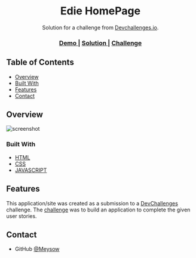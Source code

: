 <!-- Please update value in the {}  -->

<h1 align="center">Edie HomePage</h1>

<div align="center">
   Solution for a challenge from  <a href="http://devchallenges.io" target="_blank">Devchallenges.io</a>.
</div>

<div align="center">
  <h3>
    <a href="https://meysow.github.io/DEVCHALLENGES/Edie-Homepage/"">
      Demo
    </a>
    <span> | </span>
    <a href="https://devchallenges.io/solutions/w1aBR8GyyyJjxycyy7zB">
      Solution
    </a>
    <span> | </span>
    <a href="https://devchallenges.io/challenges/xobQBuf8zWWmiYMIAZe0">
      Challenge
    </a>
  </h3>
</div>

<!-- TABLE OF CONTENTS -->

## Table of Contents

- [Overview](#overview)
- [Built With](#built-with)
- [Features](#features)
- [Contact](#contact)

<!-- OVERVIEW -->

## Overview

![screenshot](https://meysow.github.io/DEVCHALLENGES/My-Gallery/img/Demo-Edie-Homepage.PNG)

### Built With

<!-- This section should list any major frameworks that you built your project using. Here are a few examples.-->

- [HTML](https://www.w3schools.com/html/)
- [CSS](https://www.w3schools.com/css/)
- [JAVASCRIPT](https://www.w3schools.com/js/)

## Features

<!-- List the features of your application or follow the template. Don't share the figma file here :) -->

This application/site was created as a submission to a [DevChallenges](https://devchallenges.io/challenges) challenge. The [challenge](https://devchallenges.io/challenges/xobQBuf8zWWmiYMIAZe0) was to build an application to complete the given user stories.

## Contact

- GitHub [@Meysow](https://github.com/Meysow)
